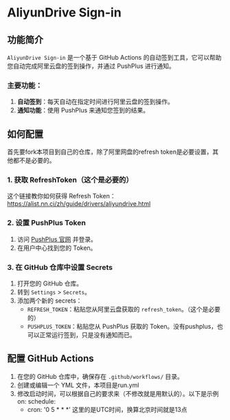 # AliyunDrive Sign-in

## 功能简介

`AliyunDrive Sign-in` 是一个基于 GitHub Actions 的自动签到工具，它可以帮助您自动完成阿里云盘的签到操作，并通过 PushPlus 进行通知。

### 主要功能：

1. **自动签到**：每天自动在指定时间进行阿里云盘的签到操作。
2. **通知功能**：使用 PushPlus 来通知您签到的结果。

## 如何配置

首先要fork本项目到自己的仓库，除了阿里网盘的refresh token是必要设置，其他都不是必要的。

### 1. 获取 RefreshToken（这个是必要的）

这个链接教你如何获得 Refresh Token：https://alist.nn.ci/zh/guide/drivers/aliyundrive.html

### 2. 设置 PushPlus Token

1. 访问 [PushPlus 官网](https://www.pushplus.plus/) 并登录。
2. 在用户中心找到您的 Token。

### 3. 在 GitHub 仓库中设置 Secrets

1. 打开您的 GitHub 仓库。
2. 转到 `Settings` > `Secrets`。
3. 添加两个新的 secrets：
   - `REFRESH_TOKEN`：粘贴您从阿里云盘获取的 `refresh_token`。（这个是必要的）
   - `PUSHPLUS_TOKEN`：粘贴您从 PushPlus 获取的 Token。没有pushplus，也可以正常运行签到，只是没有通知而已。

## 配置 GitHub Actions

1. 在您的 GitHub 仓库中，确保存在 `.github/workflows/` 目录。
2. 创建或编辑一个 YML 文件，本项目是run.yml
3. 修改启动时间，可以根据自己的要求来（不修改就是用默认的）。以下是示例
   on:
  schedule:
    - cron: '0 5 * * *' 这里的是UTC时间，换算北京时间就是13点
